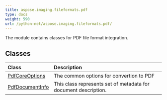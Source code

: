 ```yaml
---
title: aspose.imaging.fileformats.pdf
type: docs
weight: 590
url: /python-net/aspose.imaging.fileformats.pdf/
---
```



The module contains classes for PDF file format integration.

## **Classes**
|**Class**|**Description**|
| :- | :- |
|[PdfCoreOptions](/imaging/python-net/aspose.imaging.fileformats.pdf/pdfcoreoptions/)|The common options for convertion to PDF|
|[PdfDocumentInfo](/imaging/python-net/aspose.imaging.fileformats.pdf/pdfdocumentinfo/)|This class represents set of metadata for document description.|

